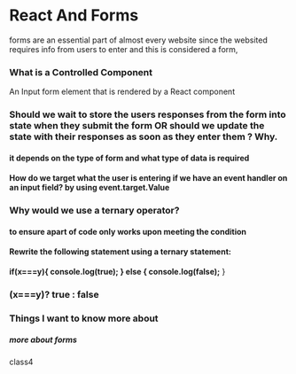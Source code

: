 # React And Forms

forms are an essential part of almost every website since the websited requires info from users to enter and this is considered a form,

### What is a Controlled Component 

An Input form element that is rendered by a React component 

### Should we wait to store the users responses from the form into state when they submit the form OR should we update the state with their responses as soon as they enter them ? Why.

#### it depends on the type of form and what type of data is required

#### How do we target what the user is entering if we have an event handler on an input field? by using event.target.Value

### Why would we use a ternary operator?

#### to ensure apart of code only works upon meeting the condition

#### Rewrite the following statement using a ternary statement:

 **if(x===y){
  console.log(true);
} else {
  console.log(false);**
}

### (x===y)? true : false 

### Things I want to know more about

##### more about forms 

class4
